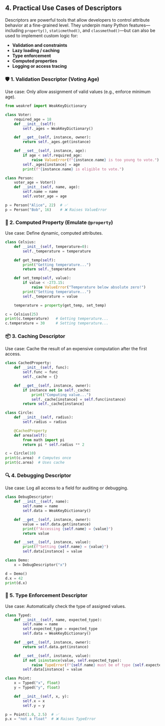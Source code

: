 ## 4. Practical Use Cases of Descriptors

Descriptors are powerful tools that allow developers to control attribute behavior at a fine-grained level. They underpin many Python features—including `property()`, `staticmethod()`, and `classmethod()`—but can also be used to implement custom logic for:

- **Validation and constraints**
- **Lazy loading / caching**
- **Type enforcement**
- **Computed properties**
- **Logging or access tracing**

### 🛡️ 1. Validation Descriptor (Voting Age)

Use case: Only allow assignment of valid values (e.g., enforce minimum age).

```python
from weakref import WeakKeyDictionary

class Voter:
    required_age = 18
    def __init__(self):
        self._ages = WeakKeyDictionary()

    def __get__(self, instance, owner):
        return self._ages.get(instance)

    def __set__(self, instance, age):
        if age < self.required_age:
            raise ValueError(f"{instance.name} is too young to vote.")
        self._ages[instance] = age
        print(f"{instance.name} is eligible to vote.")

class Person:
    voter_age = Voter()
    def __init__(self, name, age):
        self.name = name
        self.voter_age = age

p = Person("Alice", 22)  # ✅
p = Person("Bob", 16)    # ❌ Raises ValueError
```

### 🧮 2. Computed Property (Emulate `@property`)

Use case: Define dynamic, computed attributes.

```python
class Celsius:
    def __init__(self, temperature=0):
        self._temperature = temperature

    def get_temp(self):
        print("Getting temperature...")
        return self._temperature

    def set_temp(self, value):
        if value < -273.15:
            raise ValueError("Temperature below absolute zero!")
        print("Setting temperature...")
        self._temperature = value

    temperature = property(get_temp, set_temp)

c = Celsius(25)
print(c.temperature)   # Getting temperature...
c.temperature = 30     # Setting temperature...
```

### 📦 3. Caching Descriptor

Use case: Cache the result of an expensive computation after the first access.

```python
class CachedProperty:
    def __init__(self, func):
        self.func = func
        self._cache = {}

    def __get__(self, instance, owner):
        if instance not in self._cache:
            print("Computing value...")
            self._cache[instance] = self.func(instance)
        return self._cache[instance]

class Circle:
    def __init__(self, radius):
        self.radius = radius

    @CachedProperty
    def area(self):
        from math import pi
        return pi * self.radius ** 2

c = Circle(10)
print(c.area)  # Computes once
print(c.area)  # Uses cache
```

### 🔍 4. Debugging Descriptor

Use case: Log all access to a field for auditing or debugging.

```python
class DebugDescriptor:
    def __init__(self, name):
        self.name = name
        self.data = WeakKeyDictionary()

    def __get__(self, instance, owner):
        value = self.data.get(instance)
        print(f"Accessing {self.name} = {value}")
        return value

    def __set__(self, instance, value):
        print(f"Setting {self.name} = {value}")
        self.data[instance] = value

class Demo:
    x = DebugDescriptor("x")

d = Demo()
d.x = 42
print(d.x)
```

### 🔧 5. Type Enforcement Descriptor

Use case: Automatically check the type of assigned values.

```python
class Typed:
    def __init__(self, name, expected_type):
        self.name = name
        self.expected_type = expected_type
        self.data = WeakKeyDictionary()

    def __get__(self, instance, owner):
        return self.data.get(instance)

    def __set__(self, instance, value):
        if not isinstance(value, self.expected_type):
            raise TypeError(f"{self.name} must be of type {self.expected_type}")
        self.data[instance] = value

class Point:
    x = Typed("x", float)
    y = Typed("y", float)

    def __init__(self, x, y):
        self.x = x
        self.y = y

p = Point(1.0, 2.5)  # ✅
p.x = "not a float"  # ❌ Raises TypeError
```
